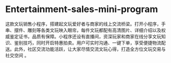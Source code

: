 # Entertainment-sales-mini-program
这款文玩销售小程序，搭建起文玩爱好者与商家的线上交流桥梁。打开小程序，手串、摆件、雕刻等各类文玩映入眼帘，每件文玩都配有高清图片、详细介绍以及权威鉴定证书，品质有保障。小程序还设有直播间，资深玩家和商家在线分享文玩知识、鉴别技巧，同时开启特惠拍卖。用户可实时沟通、一键下单，享受便捷物流配送。此外，社区交流功能活跃，让大家尽情交流文玩心得，打造全方位文玩交易与社交空间 。 
